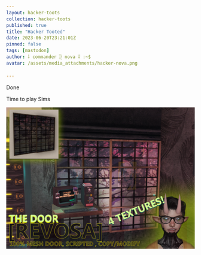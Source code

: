 ```yaml
---
layout: hacker-toots
collection: hacker-toots
published: true
title: "Hacker Tooted"
date: 2023-06-20T23:21:01Z
pinned: false
tags: [mastodon]
author: ⸸ commander ░ nova ⸸ :~$
avatar: /assets/media_attachments/hacker-nova.png

---
```


<p>Done</p><p>Time to play Sims</p>

![media](/assets/media_attachments/files/110/579/106/281/376/398/original/19425cfd2c8d9fa6.png)
